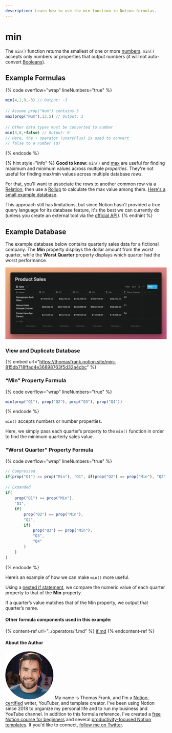 ```yaml
---
description: Learn how to use the min function in Notion formulas.
---
```


# min

The `min()` function returns the smallest of one or more [numbers](../../formula-basics/data-types/number.md). `min()` accepts only numbers or properties that output numbers (it will not auto-convert [Booleans](../../formula-basics/data-types/boolean-checkbox.md)).

## Example Formulas

{% code overflow="wrap" lineNumbers="true" %}
```jsx
min(4,1,9,-3) // Output: -3

// Assume prop("Num") contains 3
max(prop("Num"),13,5) // Output: 3

// Other data types must be converted to number
min(3,8,+false) // Output: 0
// Here, the + operator (unaryPlus) is used to convert
// false to a number (0)
```
{% endcode %}

{% hint style="info" %}
**Good to know:** `min()` and [max](max.md) are useful for finding maximum and minimum values across multiple _properties._ They're not useful for finding max/min values across multiple database _rows_.

For that, you'll want to associate the rows to another common row via a [Relation](https://thomasjfrank.com/notion-databases-the-ultimate-beginners-guide/#relations), then use a [Rollup](https://thomasjfrank.com/notion-databases-the-ultimate-beginners-guide/#rollups) to calculate the max value among them. [Here's a small example database](https://thomasfrank.notion.site/391af1e362a64f1e9778e6ec9474d304?v=d2a830fdf69044afbb3ca73b8c5d95b7).

This approach still has limitations, but since Notion hasn't provided a true query language for its database feature, it's the best we can currently do (unless you create an external tool via the [official API](https://developers.notion.com/)).
{% endhint %}

## Example Database

The example database below contains quarterly sales data for a fictional company. The **Min** property displays the dollar amount from the worst quarter, while the **Worst Quarter** property displays which quarter had the worst performance.

![](<../../.gitbook/assets/Min Function - Notion Formulas.png>)

### View and Duplicate Database

{% embed url="https://thomasfrank.notion.site/min-815db718ffad4e36898763f5d32a4cbc" %}

### “Min” Property Formula

{% code overflow="wrap" lineNumbers="true" %}
```jsx
min(prop("Q1"), prop("Q2"), prop("Q3"), prop("Q4"))
```
{% endcode %}

`min()` accepts numbers or number properties.

Here, we simply pass each quarter’s property to the `min()` function in order to find the minimum quarterly sales value.

### “Worst Quarter” Property Formula

{% code overflow="wrap" lineNumbers="true" %}
```jsx
// Compressed
if(prop("Q1") == prop("Min"), "Q1", if(prop("Q2") == prop("Min"), "Q2", if(prop("Q3") == prop("Min"), "Q3", "Q4")))

// Expanded
if(
    prop("Q1") == prop("Min"),
    "Q1",
    if(
        prop("Q2") == prop("Min"),
        "Q2",
        if(
            prop("Q3") == prop("Min"),
            "Q3",
            "Q4"
        )
    )
)
```
{% endcode %}

Here’s an example of how we can make `min()` more useful.

Using a [nested if statement](../operators/if.md#nested-if-then-statements), we compare the numeric value of each quarter property to that of the **Min** property.

If a quarter’s value matches that of the Min property, we output that quarter’s name.

#### Other formula components used in this example:

{% content-ref url="../operators/if.md" %}
[if.md](../operators/if.md)
{% endcontent-ref %}

#### About the Author

<img src="../../.gitbook/assets/Notion Fundamentals with Thomas Frank - Avatar 2021 compressed (1).png" alt="" data-size="line"> My name is Thomas Frank, and I'm a [Notion-certified](https://www.credly.com/badges/95fae13a-17bf-4b4a-a3d2-d58c8a3e6a2a/public\_url) writer, YouTuber, and template creator. I've been using Notion since 2018 to organize my personal life and to run my business and YouTube channel. In addition to this formula reference, I've created a [free Notion course for beginners](https://thomasjfrank.com/fundamentals/) and several [productivity-focused Notion templates](https://thomasjfrank.com/templates/). If you'd like to connect, [follow me on Twitter](https://twitter.com/TomFrankly).

